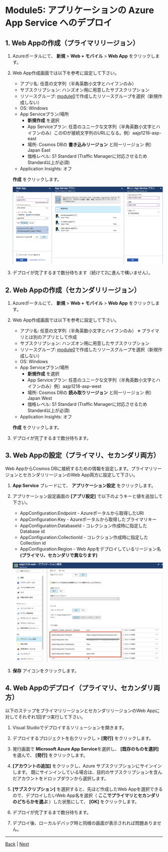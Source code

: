 # Module5: アプリケーションの Azure App Service へのデプロイ

## 1. Web Appの作成（プライマリリージョン）

1. Azureポータルにて、 **新規** > **Web + モバイル** > **Web App** をクリックします。

1. Web App作成画面では以下を参考に設定して下さい。

    * アプリ名: 任意の文字列（半角英数小文字とハイフンのみ）
    * サブスクリプション: ハンズオン用に用意したサブスクリプション
    * リソースグループ: [module0](module0.md)で作成したリソースグループを選択（新規作成しない）
    * OS: Windows
    * App Serviceプラン/場所
        - **新規作成** を選択
        - App Serviceプラン: 任意のユニークな文字列（半角英数小文字とハイフンのみ）このIDが接続文字列のURLになる。例）aajp1218-asp-east
        - 場所: Cosmos DBの **書き込みリージョン** と同一リージョン 例）Japan East
        - 価格レベル: S1 Standard (Traffic Managerに対応させるためStandard以上が必須)
    * Application Insights: オフ

    **作成** をクリックします。

    ![WebApp作成画面](./images/module5-1.png)

1. デプロイが完了するまで数分待ちます（続けて2に進んで構いません）。

## 2. Web Appの作成（セカンダリリージョン）

1. Azureポータルにて、 **新規** > **Web + モバイル** > **Web App** をクリックします。

1. Web App作成画面では以下を参考に設定して下さい。

    * アプリ名: 任意の文字列（半角英数小文字とハイフンのみ） ※ プライマリとは別のアプリとして作成
    * サブスクリプション: ハンズオン用に用意したサブスクリプション
    * リソースグループ: [module0](module0.md)で作成したリソースグループを選択（新規作成しない）
    * OS: Windows
    * App Serviceプラン/場所
        - **新規作成** を選択
        - App Serviceプラン: 任意のユニークな文字列（半角英数小文字とハイフンのみ）例）aajp1218-asp-west
        - 場所: Cosmos DBの **読み取りリージョン** と同一リージョン 例）Japan West
        - 価格レベル: S1 Standard (Traffic Managerに対応させるためStandard以上が必須)
    * Application Insights: オフ

    **作成** をクリックします。

1. デプロイが完了するまで数分待ちます。

## 3. Web Appの設定（プライマリ、セカンダリ両方）

Web AppからCosmos DBに接続するための情報を設定します。プライマリリージョンとセカンダリリージョンのWeb App両方に設定して下さい。

1. **App Service** ブレードにて、 **アプリケーション設定** をクリックします。

1. アプリケーション設定画面の **[アプリ設定]** で以下のようキーと値を追加して下さい。

    * AppConfiguration:Endpoint - Azureポータルから取得したURI
    * AppConfiguration:Key - Azureポータルから取得したプライマリキー
    * AppConfiguration:DatabaseId - コレクション作成時に指定したDatabase id
    * AppConfiguration:CollectionId - コレクション作成時に指定したCollection id
    * AppConfiguration:Region - Web Appをデプロイしているリージョン名 **(プライマリ、セカンダリで異なります)**

    ![アプリケーション設定画面](./images/module5-2.png)

1. **保存** アイコンをクリックします。

## 4. Web Appのデプロイ（プライマリ、セカンダリ両方）

以下のステップをプライマリリージョンとセカンダリリージョンのWeb Appに対してそれぞれ1回ずつ実行して下さい。

1. Visual Studioでデプロイするソリューションを開きます。

1. デプロイするプロジェクトを右クリックし > **[発行]** をクリックします。

1. 発行画面で **Microsoft Azure App Service**を選択し、 **[既存のものを選択]** を選んで、 **[発行]** をクリックします。

1. **[アカウントの追加]** をクリックし、Azure サブスクリプションにサインインします。 既にサインインしている場合は、目的のサブスクリプションを含んだアカウントをドロップダウンから選択します。

1. **[サブスクリプション]** を選択すると、先ほど作成したWeb Appを選択できるので、デプロイしたいWeb App名を選択（ **ここでプライマリとセカンダリのどちらかを選ぶ** ）した状態にして、 **[OK]** をクリックします。

1. デプロイが完了するまで数分待ちます。

1. デプロイ後、ローカルデバッグ時と同様の画面が表示されれば問題ありません。

---
[Back](module4.md) | [Next](module6.md)